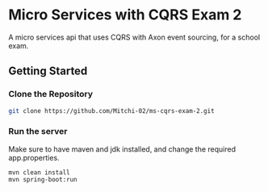 # Micro Services with CQRS Exam 2
A micro services api that uses CQRS with Axon event sourcing, for a school exam.

## Getting Started
### Clone the Repository
  ```bash
  git clone https://github.com/Mitchi-02/ms-cqrs-exam-2.git
  ```
### Run the server
Make sure to have maven and jdk installed, and change the required app.properties.
```
mvn clean install
mvn spring-boot:run
```
